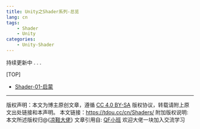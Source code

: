 ```yaml
---
title: Unity之Shader系列-总览
lang: cn
tags:
    - Shader
    - Unity
categories:
    - Unity-Shader
---
```


持续更新中 . . .


[TOP]
- [Shader-01-启蒙](https://tdou.cc/cn/Shader-01/)



--- 

版权声明：本文为博主原创文章，遵循 [CC 4.0 BY-SA](http://creativecommons.org/licenses/by-sa/4.0/) 版权协议，转载请附上原文出处链接和本声明。
本文链接：https://tdou.cc/cn/Shaders/
附加版权说明: 本文所述版权归@{[凉鞋大佬](https://github.com/liangxiegame)}
文章引用自: [QF小班](http://master.liangxiegame.com/master/intro) 欢迎大佬一块加入交流学习